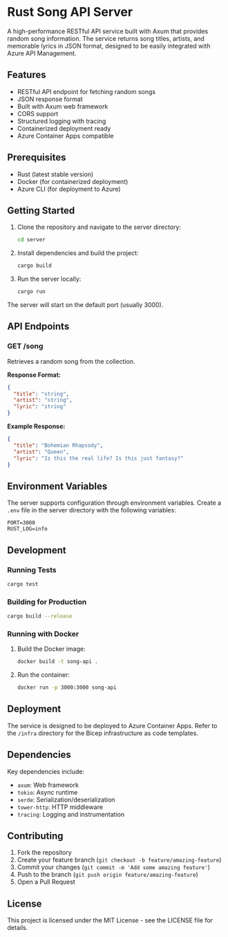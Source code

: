 # Rust Song API Server

A high-performance RESTful API service built with Axum that provides random song information. The service returns song titles, artists, and memorable lyrics in JSON format, designed to be easily integrated with Azure API Management.

## Features

- RESTful API endpoint for fetching random songs
- JSON response format
- Built with Axum web framework
- CORS support
- Structured logging with tracing
- Containerized deployment ready
- Azure Container Apps compatible

## Prerequisites

- Rust (latest stable version)
- Docker (for containerized deployment)
- Azure CLI (for deployment to Azure)

## Getting Started

1. Clone the repository and navigate to the server directory:
   ```bash
   cd server
   ```

2. Install dependencies and build the project:
   ```bash
   cargo build
   ```

3. Run the server locally:
   ```bash
   cargo run
   ```

The server will start on the default port (usually 3000).

## API Endpoints

### GET /song

Retrieves a random song from the collection.

**Response Format:**
```json
{
  "title": "string",
  "artist": "string",
  "lyric": "string"
}
```

**Example Response:**
```json
{
  "title": "Bohemian Rhapsody",
  "artist": "Queen",
  "lyric": "Is this the real life? Is this just fantasy?"
}
```

## Environment Variables

The server supports configuration through environment variables. Create a `.env` file in the server directory with the following variables:

```env
PORT=3000
RUST_LOG=info
```

## Development

### Running Tests

```bash
cargo test
```

### Building for Production

```bash
cargo build --release
```

### Running with Docker

1. Build the Docker image:
   ```bash
   docker build -t song-api .
   ```

2. Run the container:
   ```bash
   docker run -p 3000:3000 song-api
   ```

## Deployment

The service is designed to be deployed to Azure Container Apps. Refer to the `/infra` directory for the Bicep infrastructure as code templates.

## Dependencies

Key dependencies include:
- `axum`: Web framework
- `tokio`: Async runtime
- `serde`: Serialization/deserialization
- `tower-http`: HTTP middleware
- `tracing`: Logging and instrumentation

## Contributing

1. Fork the repository
2. Create your feature branch (`git checkout -b feature/amazing-feature`)
3. Commit your changes (`git commit -m 'Add some amazing feature'`)
4. Push to the branch (`git push origin feature/amazing-feature`)
5. Open a Pull Request

## License

This project is licensed under the MIT License - see the LICENSE file for details.
